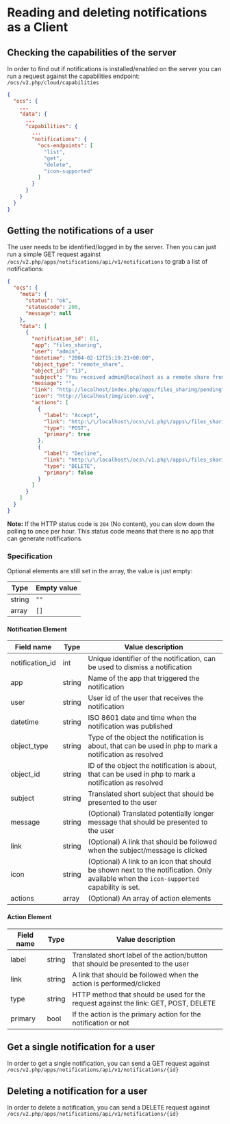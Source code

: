 # Reading and deleting notifications as a Client

## Checking the capabilities of the server

In order to find out if notifications is installed/enabled on the server you can run a request against the capabilities endpoint: `/ocs/v2.php/cloud/capabilities`

```json
{
  "ocs": {
    ...
    "data": {
      ...
      "capabilities": {
        ...
        "notifications": {
          "ocs-endpoints": [
            "list",
            "get",
            "delete",
            "icon-supported"
          ]
        }
      }
    }
  }
}
```


## Getting the notifications of a user

The user needs to be identified/logged in by the server. Then you can just run a simple GET request against `/ocs/v2.php/apps/notifications/api/v1/notifications` to grab a list of notifications:

```json
{
  "ocs": {
    "meta": {
      "status": "ok",
      "statuscode": 200,
      "message": null
    },
    "data": [
      {
        "notification_id": 61,
        "app": "files_sharing",
        "user": "admin",
        "datetime": "2004-02-12T15:19:21+00:00",
        "object_type": "remote_share",
        "object_id": "13",
        "subject": "You received admin@localhost as a remote share from test",
        "message": "",
        "link": "http://localhost/index.php/apps/files_sharing/pending",
        "icon": "http://localhost/img/icon.svg",
        "actions": [
          {
            "label": "Accept",
            "link": "http:\/\/localhost\/ocs\/v1.php\/apps\/files_sharing\/api\/v1\/remote_shares\/13",
            "type": "POST",
            "primary": true
          },
          {
            "label": "Decline",
            "link": "http:\/\/localhost\/ocs\/v1.php\/apps\/files_sharing\/api\/v1\/remote_shares\/13",
            "type": "DELETE",
            "primary": false
          }
        ]
      }
    ]
  }
}
```

**Note:** If the HTTP status code is `204` (No content), you can slow down the polling to once per hour. This status code means that there is no app that can generate notifications.

### Specification

Optional elements are still set in the array, the value is just empty:

Type | Empty value
---- | -----------
string | `""`
array | `[]`

#### Notification Element

Field name | Type | Value description
---------- | ---- | -----------------
notification_id | int | Unique identifier of the notification, can be used to dismiss a notification
app | string | Name of the app that triggered the notification
user | string | User id of the user that receives the notification
datetime | string | ISO 8601 date and time when the notification was published
object_type | string | Type of the object the notification is about, that can be used in php to mark a notification as resolved
object_id | string | ID of the object the notification is about, that can be used in php to mark a notification as resolved
subject | string | Translated short subject that should be presented to the user
message | string | (Optional) Translated potentially longer message that should be presented to the user
link | string | (Optional) A link that should be followed when the subject/message is clicked
icon | string | (Optional) A link to an icon that should be shown next to the notification. Only available when the `icon-supported` capability is set.
actions | array | (Optional) An array of action elements


#### Action Element

Field name | Type | Value description
---------- | ---- | -----------------
label | string | Translated short label of the action/button that should be presented to the user
link | string | A link that should be followed when the action is performed/clicked
type | string | HTTP method that should be used for the request against the link: GET, POST, DELETE
primary | bool | If the action is the primary action for the notification or not


## Get a single notification for a user

In order to get a single notification, you can send a GET request against `/ocs/v2.php/apps/notifications/api/v1/notifications/{id}`


## Deleting a notification for a user

In order to delete a notification, you can send a DELETE request against `/ocs/v2.php/apps/notifications/api/v1/notifications/{id}`

